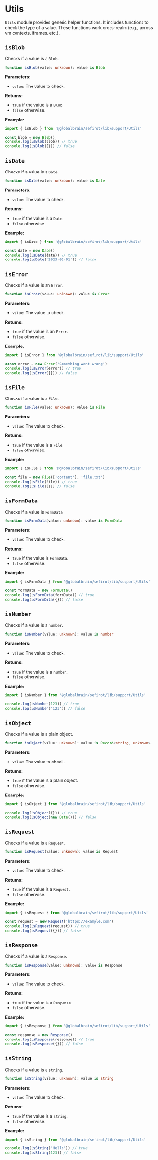 # Utils

`Utils` module provides generic helper functions. It includes functions to check the type of a value. These functions work cross-realm (e.g., across vm contexts, iframes, etc.).

## `isBlob`

Checks if a value is a `Blob`.

```ts
function isBlob(value: unknown): value is Blob
```

**Parameters:**

- `value`: The value to check.

**Returns:**

- `true` if the value is a `Blob`.
- `false` otherwise.

**Example:**

```ts
import { isBlob } from '@globalbrain/sefirot/lib/support/Utils'

const blob = new Blob()
console.log(isBlob(blob)) // true
console.log(isBlob({})) // false
```

## `isDate`

Checks if a value is a `Date`.

```ts
function isDate(value: unknown): value is Date
```

**Parameters:**

- `value`: The value to check.

**Returns:**

- `true` if the value is a `Date`.
- `false` otherwise.

**Example:**

```ts
import { isDate } from '@globalbrain/sefirot/lib/support/Utils'

const date = new Date()
console.log(isDate(date)) // true
console.log(isDate('2023-01-01')) // false
```

## `isError`

Checks if a value is an `Error`.

```ts
function isError(value: unknown): value is Error
```

**Parameters:**

- `value`: The value to check.

**Returns:**

- `true` if the value is an `Error`.
- `false` otherwise.

**Example:**

```ts
import { isError } from '@globalbrain/sefirot/lib/support/Utils'

const error = new Error('Something went wrong')
console.log(isError(error)) // true
console.log(isError({})) // false
```

## `isFile`

Checks if a value is a `File`.

```ts
function isFile(value: unknown): value is File
```

**Parameters:**

- `value`: The value to check.

**Returns:**

- `true` if the value is a `File`.
- `false` otherwise.

**Example:**

```ts
import { isFile } from '@globalbrain/sefirot/lib/support/Utils'

const file = new File(['content'], 'file.txt')
console.log(isFile(file)) // true
console.log(isFile({})) // false
```

## `isFormData`

Checks if a value is `FormData`.

```ts
function isFormData(value: unknown): value is FormData
```

**Parameters:**

- `value`: The value to check.

**Returns:**

- `true` if the value is `FormData`.
- `false` otherwise.

**Example:**

```ts
import { isFormData } from '@globalbrain/sefirot/lib/support/Utils'

const formData = new FormData()
console.log(isFormData(formData)) // true
console.log(isFormData({})) // false
```

## `isNumber`

Checks if a value is a `number`.

```ts
function isNumber(value: unknown): value is number
```

**Parameters:**

- `value`: The value to check.

**Returns:**

- `true` if the value is a `number`.
- `false` otherwise.

**Example:**

```ts
import { isNumber } from '@globalbrain/sefirot/lib/support/Utils'

console.log(isNumber(123)) // true
console.log(isNumber('123')) // false
```

## `isObject`

Checks if a value is a plain object.

```ts
function isObject(value: unknown): value is Record<string, unknown>
```

**Parameters:**

- `value`: The value to check.

**Returns:**

- `true` if the value is a plain object.
- `false` otherwise.

**Example:**

```ts
import { isObject } from '@globalbrain/sefirot/lib/support/Utils'

console.log(isObject({})) // true
console.log(isObject(new Date())) // false
```

## `isRequest`

Checks if a value is a `Request`.

```ts
function isRequest(value: unknown): value is Request
```

**Parameters:**

- `value`: The value to check.

**Returns:**

- `true` if the value is a `Request`.
- `false` otherwise.

**Example:**

```ts
import { isRequest } from '@globalbrain/sefirot/lib/support/Utils'

const request = new Request('https://example.com')
console.log(isRequest(request)) // true
console.log(isRequest({})) // false
```

## `isResponse`

Checks if a value is a `Response`.

```ts
function isResponse(value: unknown): value is Response
```

**Parameters:**

- `value`: The value to check.

**Returns:**

- `true` if the value is a `Response`.
- `false` otherwise.

**Example:**

```ts
import { isResponse } from '@globalbrain/sefirot/lib/support/Utils'

const response = new Response()
console.log(isResponse(response)) // true
console.log(isResponse({})) // false
```

## `isString`

Checks if a value is a `string`.

```ts
function isString(value: unknown): value is string
```

**Parameters:**

- `value`: The value to check.

**Returns:**

- `true` if the value is a `string`.
- `false` otherwise.

**Example:**

```ts
import { isString } from '@globalbrain/sefirot/lib/support/Utils'

console.log(isString('Hello')) // true
console.log(isString(123)) // false
```
